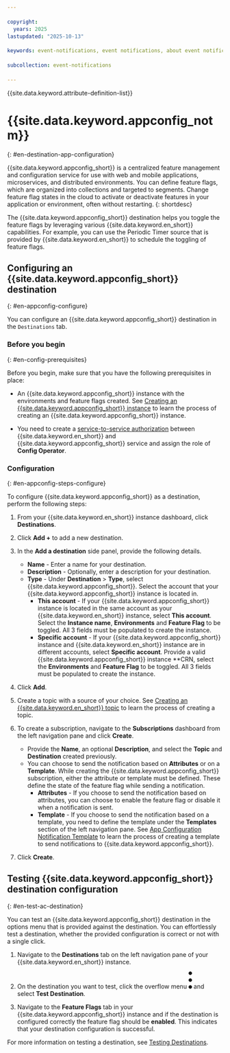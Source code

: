 ```yaml
---

copyright:
  years: 2025
lastupdated: "2025-10-13"

keywords: event-notifications, event notifications, about event notifications, destinations,app configuration, app config

subcollection: event-notifications

---
```


{{site.data.keyword.attribute-definition-list}}

# {{site.data.keyword.appconfig_notm}}
{: #en-destination-app-configuration}

{{site.data.keyword.appconfig_short}} is a centralized feature management and configuration service for use with web and mobile applications, microservices, and distributed environments. You can define feature flags, which are organized into collections and targeted to segments. Change feature flag states in the cloud to activate or deactivate features in your application or environment, often without restarting.
{: shortdesc}

The {{site.data.keyword.appconfig_short}} destination helps you toggle the feature flags by leveraging various {{site.data.keyword.en_short}} capabilities. For example, you can use the Periodic Timer source that is provided by {{site.data.keyword.en_short}} to schedule the toggling of feature flags.


## Configuring an {{site.data.keyword.appconfig_short}} destination
{: #en-appconfig-configure}

You can configure an {{site.data.keyword.appconfig_short}} destination in the `Destinations` tab.

### Before you begin
{: #en-config-prerequisites}

Before you begin, make sure that you have the following prerequisites in place:

- An {{site.data.keyword.appconfig_short}} instance with the environments and feature flags created. See [Creating an {{site.data.keyword.appconfig_short}} instance](/docs/app-configuration?topic=app-configuration-ac-create-an-instance) to learn the process of creating an {{site.data.keyword.appconfig_short}} instance.

- You need to create a [service-to-service authorization](/docs/event-notifications?topic=event-notifications-en-using-s2s-authorization&interface=ui) between {{site.data.keyword.en_short}} and {{site.data.keyword.appconfig_short}} service and assign the role of **Config Operator**.

### Configuration
{: #en-appconfig-steps-configure}

To configure {{site.data.keyword.appconfig_short}} as a destination, perform the following steps:

1. From your {{site.data.keyword.en_short}} instance dashboard, click **Destinations**.

1. Click **Add +** to add a new destination.

1. In the **Add a destination** side panel, provide the following details.
   - **Name** - Enter a name for your destination.
   - **Description** - Optionally, enter a description for your destination.
   - **Type** - Under **Destination** > **Type**, select {{site.data.keyword.appconfig_short}}. Select the account that your {{site.data.keyword.appconfig_short}} instance is located in.
        - **This account** - If your {{site.data.keyword.appconfig_short}} instance is located in the same account as your {{site.data.keyword.en_short}} instance, select **This account**. Select the **Instance name**, **Environments** and **Feature Flag** to be toggled. All 3 fields must be populated to create the instance.
        - **Specific account** - If your {{site.data.keyword.appconfig_short}} instance and {{site.data.keyword.en_short}} instance are in different accounts, select **Specific account**. Provide a valid {{site.data.keyword.appconfig_short}} instance **CRN, select the **Environments** and **Feature Flag** to be toggled. All 3 fields must be populated to create the instance.

1. Click **Add**.

1. Create a topic with a source of your choice. See [Creating an {{site.data.keyword.en_short}} topic](/docs/event-notifications?topic=event-notifications-en-create-en-topic&interface=ui) to learn the process of creating a topic.

1. To create a subscription, navigate to the **Subscriptions** dashboard from the left navigation pane and click **Create**. 
    - Provide the **Name**, an optional **Description**, and select the **Topic** and **Destination** created previously.
    - You can choose to send the notification based on **Attributes** or on a **Template**. While creating the {{site.data.keyword.appconfig_short}} subscription, either the attribute or template must be defined. These define the state of the feature flag while sending a notification.
        - **Attributes** - If you choose to send the notification based on attributes, you can choose to enable the feature flag or disable it when a notification is sent.
        - **Template** - If you choose to send the notification based on a template, you need to define the template under the **Templates** section of the left navigation pane. See [App Configuration Notification Template](/docs/event-notifications?topic=event-notifications-en-app-configuration-notification-template&interface=ui) to learn the process of creating a template to send notifications to {{site.data.keyword.appconfig_short}}.

1. Click **Create**.


## Testing {{site.data.keyword.appconfig_short}} destination configuration
{: #en-test-ac-destination}

You can test an {{site.data.keyword.appconfig_short}} destination in the options menu that is provided against the destination. You can effortlessly test a destination, whether the provided configuration is correct or not with a single click.

1. Navigate to the **Destinations** tab on the left navigation pane of your {{site.data.keyword.en_short}} instance.

1. On the destination you want to test, click the overflow menu ![Overflow Menu](/images/overflow-menu.svg) and select **Test Destination**.

1. Navigate to the **Feature Flags** tab in your {{site.data.keyword.appconfig_short}} instance and if the destination is configured correctly the feature flag should be **enabled**. This indicates that your destination configuration is successful.


For more information on testing a destination, see [Testing Destinations](/docs/event-notifications?topic=event-notifications-en-test-destination).

